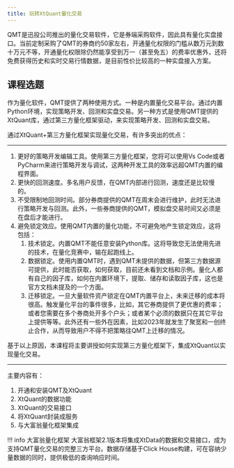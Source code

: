 ```yaml
---
title: 玩转XtQuant量化交易
---
```


QMT是迅投公司推出的量化交易软件，它是券端采购软件，因此具有量化实盘接口。当前定制采购了QMT的券商约50家左右，开通量化权限的门槛从数万元到数十万元不等，开通量化权限除仍然能享受到万一（甚至免五）的费率优惠外，还将免费获得历史和实时交易行情数据，是目前性价比较高的一种实盘接入方案。

## 课程选题
作为量化软件，QMT提供了两种使用方式。一种是内置量化交易平台。通过内置Python环境，实现策略开发、回测和实盘交易。另一种方式是使用QMT提供的XtQuant库，通过第三方量化框架驱动，来实现策略开发、回测和实盘交易。

通过XtQuant+第三方量化框架实现量化交易，有许多突出的优点：

---

1. 更好的策略开发编辑工具。使用第三方量化框架，您将可以使用Vs Code或者PyCharm来进行策略开发与调试，这两种开发工具的效率远超QMT内置的编程界面。
2. 更快的回测速度。多名用户反馈，在QMT内部进行回测，速度还是比较慢的。
3. 不受限制地回测时间。部分券商提供的QMT在周末会进行维护，此时无法进行策略开发与回测。此外，一些券商提供的QMT，模拟盘交易时间又必须是在盘后才能进行。
4. 避免锁定效应。使用QMT内置的量化功能，不可避免地产生锁定效应，这将包括：
   1. 技术锁定。内置QMT不能任意安装Python库。这将导致您无法使用先进的技术，在量化竞赛中，输在起跑线上。
   2. 数据锁定。使用内置QMT时，遇到QMT未提供的数据，但第三方数据源可提供，此时能否获取，如何获取，目前还未看到文档和示例。量化人都有自己的因子库，如何在内置环境下，提取、储存和读取因子库，这也是官方文档未提及的一个方面。
   3. 迁移锁定。一旦大量软件资产锁定在QMT内置平台上，未来迁移的成本将很高。触发量化平台的事件很多，比如，其它券商提供了更优惠的费率；或者您需要在多个券商处开多个户头；或者某个必须的数据只在其它平台上提供等等。此外还有一些外在因素，比如2023年就发生了聚宽和一创终止合作，从而导致用户不得不把策略往QMT上迁移的情况。

基于以上原因，本课程将主要讲授如何实现第三方量化框架下，集成XtQuant以实现量化交易。

---

主要内容有：

1. 开通和安装QMT及XtQuant
2. XtQuant的数据功能
3. XtQuant的交易接口
4. 将XtQuant封装成服务
5. 与大富翁量化框架集成

!!! info 大富翁量化框架
    大富翁框架2.1版本将集成XtData的数据和交易接口，成为支持QMT量化交易的完整三方平台。数据存储基于Click House构建，可在容纳少量数据的同时，提供极低的查询响应时间。




